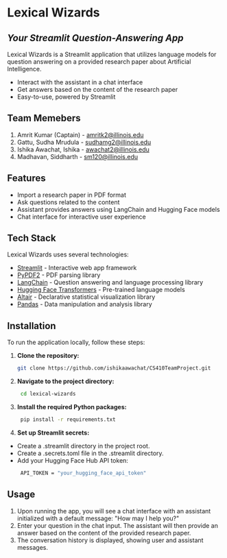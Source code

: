 # Lexical Wizards
## _Your Streamlit Question-Answering App_
Lexical Wizards is a Streamlit application that utilizes language models for question answering on a provided research paper about Artificial Intelligence.

- Interact with the assistant in a chat interface
- Get answers based on the content of the research paper
- Easy-to-use, powered by Streamlit

## Team Memebers
1. Amrit Kumar (Captain) - amritk2@illinois.edu
2. Gattu, Sudha Mrudula - sudhamg2@illinois.edu 
3. Ishika Awachat, Ishika - awachat2@illinois.edu 
4. Madhavan, Siddharth - sm120@illinois.edu 

## Features

- Import a research paper in PDF format
- Ask questions related to the content
- Assistant provides answers using LangChain and Hugging Face models
- Chat interface for interactive user experience

## Tech Stack

Lexical Wizards uses several technologies:

- [Streamlit](https://streamlit.io/) - Interactive web app framework
- [PyPDF2](https://pypi.org/project/PyPDF2/) - PDF parsing library
- [LangChain](https://pypi.org/project/langchain/) - Question answering and language processing library
- [Hugging Face Transformers](https://huggingface.co/models) - Pre-trained language models
- [Altair](https://altair-viz.github.io/) - Declarative statistical visualization library
- [Pandas](https://pandas.pydata.org/) - Data manipulation and analysis library

## Installation

To run the application locally, follow these steps:

1. **Clone the repository:**

   ```bash
   git clone https://github.com/ishikaawachat/CS410TeamProject.git
   ```
2. **Navigate to the project directory:**
   ```bash
    cd lexical-wizards
   ```
3. **Install the required Python packages:**
   ```bash
    pip install -r requirements.txt
   ```
4. **Set up Streamlit secrets:**
- Create a .streamlit directory in the project root.
- Create a .secrets.toml file in the .streamlit directory.
- Add your Hugging Face Hub API token:
   ```bash
    API_TOKEN = "your_hugging_face_api_token"
   ```
## Usage
1. Upon running the app, you will see a chat interface with an assistant initialized with a default message: "How may I help you?"
2. Enter your question in the chat input. The assistant will then provide an answer based on the content of the provided research paper.
3. The conversation history is displayed, showing user and assistant messages.
